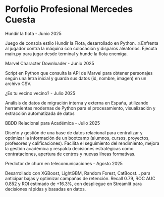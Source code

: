 # Porfolio Profesional Mercedes Cuesta
Hundir la flota - Junio 2025

Juego de consola estilo Hundir la Flota, desarrollado en Python.
⚔Enfrenta al jugador contra la máquina con colocación y disparos aleatorios.
Ejecuta main.py para jugar desde terminal y hunde la flota enemiga.

Marvel Character Downloader - Junio 2025

Script en Python que consulta la API de Marvel para obtener personajes según una letra inicial y guarda sus datos (id, nombre, imagen) en un archivo CSV.

¿Es tu vecino vecino? - Julio 2025

Análisis de datos de migración interna y externa en España, utilizando herramientas modernas de Python para el procesamiento, visualización y extracción automatizada de datos 

BBDD Relacional para Académica  - Julio 2025

Diseño y gestión de una base de datos relacional para centralizar y optimizar la información de un bootcamp (alumnos, cursos, proyectos, profesores y calificaciones). Facilita el seguimiento del rendimiento, mejora la gestión académica y respalda decisiones estratégicas como contrataciones, apertura de centros y nuevas líneas formativas.

Predictor de churn en telecomunicaciones - Agosto 2025

Desarrollado con XGBoost, LightGBM, Random Forest, CatBoost... para anticipar bajas y optimizar campañas de retención. Recall 0.79, ROC AUC 0.852 y ROI estimado de +16.3%, con despliegue en Streamlit para decisiones rápidas y basadas en datos.
